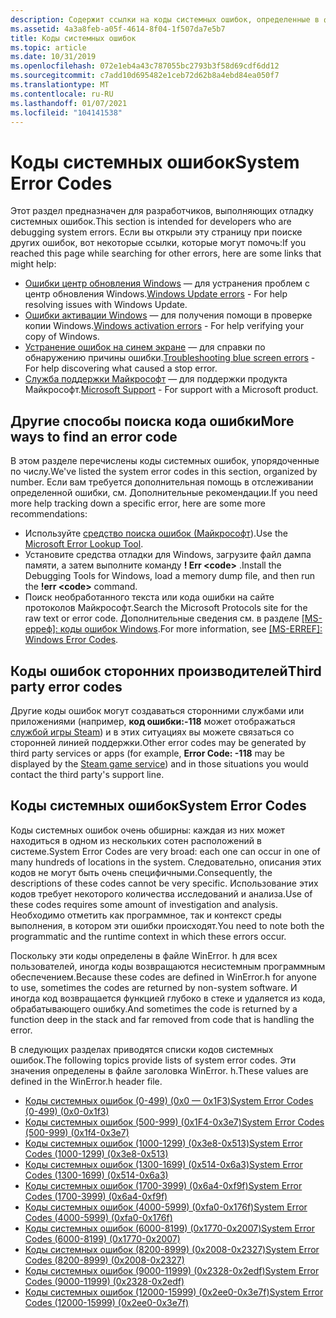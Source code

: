 ```yaml
---
description: Содержит ссылки на коды системных ошибок, определенные в файле заголовка WinError. h и предназначенные для разработчиков.
ms.assetid: 4a3a8feb-a05f-4614-8f04-1f507da7e5b7
title: Коды системных ошибок
ms.topic: article
ms.date: 10/31/2019
ms.openlocfilehash: 072e1eb4a43c787055bc2793b3f58d69cdf6dd12
ms.sourcegitcommit: c7add10d695482e1ceb72d62b8a4ebd84ea050f7
ms.translationtype: MT
ms.contentlocale: ru-RU
ms.lasthandoff: 01/07/2021
ms.locfileid: "104141538"
---
```

# <a name="system-error-codes"></a><span data-ttu-id="03abe-103">Коды системных ошибок</span><span class="sxs-lookup"><span data-stu-id="03abe-103">System Error Codes</span></span>

<span data-ttu-id="03abe-104">Этот раздел предназначен для разработчиков, выполняющих отладку системных ошибок.</span><span class="sxs-lookup"><span data-stu-id="03abe-104">This section is intended for developers who are debugging system errors.</span></span> <span data-ttu-id="03abe-105">Если вы открыли эту страницу при поиске других ошибок, вот некоторые ссылки, которые могут помочь:</span><span class="sxs-lookup"><span data-stu-id="03abe-105">If you reached this page while searching for other errors, here are some links that might help:</span></span>

* <span data-ttu-id="03abe-106">[Ошибки центр обновления Windows](https://support.microsoft.com/help/10164/fix-windows-update-errors) — для устранения проблем с центр обновления Windows.</span><span class="sxs-lookup"><span data-stu-id="03abe-106">[Windows Update errors](https://support.microsoft.com/help/10164/fix-windows-update-errors) - For help resolving issues with Windows Update.</span></span>
* <span data-ttu-id="03abe-107">[Ошибки активации Windows](https://support.microsoft.com/help/10738/windows-10-get-help-with-activation-errors) — для получения помощи в проверке копии Windows.</span><span class="sxs-lookup"><span data-stu-id="03abe-107">[Windows activation errors](https://support.microsoft.com/help/10738/windows-10-get-help-with-activation-errors) - For help verifying your copy of Windows.</span></span>
* <span data-ttu-id="03abe-108">[Устранение ошибок на синем экране](https://support.microsoft.com/help/14238/windows-10-troubleshoot-blue-screen-errors) — для справки по обнаружению причины ошибки.</span><span class="sxs-lookup"><span data-stu-id="03abe-108">[Troubleshooting blue screen errors](https://support.microsoft.com/help/14238/windows-10-troubleshoot-blue-screen-errors) - For help discovering what caused a stop error.</span></span>
* <span data-ttu-id="03abe-109">[Служба поддержки Майкрософт](https://support.microsoft.com) — для поддержки продукта Майкрософт.</span><span class="sxs-lookup"><span data-stu-id="03abe-109">[Microsoft Support](https://support.microsoft.com) - For support with a Microsoft product.</span></span>

## <a name="more-ways-to-find-an-error-code"></a><span data-ttu-id="03abe-110">Другие способы поиска кода ошибки</span><span class="sxs-lookup"><span data-stu-id="03abe-110">More ways to find an error code</span></span>

<span data-ttu-id="03abe-111">В этом разделе перечислены коды системных ошибок, упорядоченные по числу.</span><span class="sxs-lookup"><span data-stu-id="03abe-111">We've listed the system error codes in this section, organized by number.</span></span> <span data-ttu-id="03abe-112">Если вам требуется дополнительная помощь в отслеживании определенной ошибки, см. Дополнительные рекомендации.</span><span class="sxs-lookup"><span data-stu-id="03abe-112">If you need more help tracking down a specific error, here are some more recommendations:</span></span>

* <span data-ttu-id="03abe-113">Используйте [средство поиска ошибок (Майкрософт](system-error-code-lookup-tool.md)).</span><span class="sxs-lookup"><span data-stu-id="03abe-113">Use the [Microsoft Error Lookup Tool](system-error-code-lookup-tool.md).</span></span>
*  <span data-ttu-id="03abe-114">Установите средства отладки для Windows, загрузите файл дампа памяти, а затем выполните команду **\! Err \<code>** .</span><span class="sxs-lookup"><span data-stu-id="03abe-114">Install the Debugging Tools for Windows, load a memory dump file, and then run the **\!err \<code>** command.</span></span>
* <span data-ttu-id="03abe-115">Поиск необработанного текста или кода ошибки на сайте протоколов Майкрософт.</span><span class="sxs-lookup"><span data-stu-id="03abe-115">Search the Microsoft Protocols site for the raw text or error code.</span></span> <span data-ttu-id="03abe-116">Дополнительные сведения см. в разделе [[MS-ерреф]: коды ошибок Windows](/openspecs/windows_protocols/ms-erref/1bc92ddf-b79e-413c-bbaa-99a5281a6c90).</span><span class="sxs-lookup"><span data-stu-id="03abe-116">For more information, see [[MS-ERREF]: Windows Error Codes](/openspecs/windows_protocols/ms-erref/1bc92ddf-b79e-413c-bbaa-99a5281a6c90).</span></span>

## <a name="third-party-error-codes"></a><span data-ttu-id="03abe-117">Коды ошибок сторонних производителей</span><span class="sxs-lookup"><span data-stu-id="03abe-117">Third party error codes</span></span>

<span data-ttu-id="03abe-118">Другие коды ошибок могут создаваться сторонними службами или приложениями (например, **код ошибки:-118** может отображаться [службой игры Steam](https://support.steampowered.com/kb_cat.php?id=59)) и в этих ситуациях вы можете связаться со сторонней линией поддержки.</span><span class="sxs-lookup"><span data-stu-id="03abe-118">Other error codes may be generated by third party services or apps (for example, **Error Code: -118** may be displayed by the [Steam game service](https://support.steampowered.com/kb_cat.php?id=59)) and in those situations you would contact the third party's support line.</span></span>

## <a name="system-error-codes"></a><span data-ttu-id="03abe-119">Коды системных ошибок</span><span class="sxs-lookup"><span data-stu-id="03abe-119">System Error Codes</span></span>

<span data-ttu-id="03abe-120">Коды системных ошибок очень обширны: каждая из них может находиться в одном из нескольких сотен расположений в системе.</span><span class="sxs-lookup"><span data-stu-id="03abe-120">System Error Codes are very broad: each one can occur in one of many hundreds of locations in the system.</span></span> <span data-ttu-id="03abe-121">Следовательно, описания этих кодов не могут быть очень специфичными.</span><span class="sxs-lookup"><span data-stu-id="03abe-121">Consequently, the descriptions of these codes cannot be very specific.</span></span> <span data-ttu-id="03abe-122">Использование этих кодов требует некоторого количества исследований и анализа.</span><span class="sxs-lookup"><span data-stu-id="03abe-122">Use of these codes requires some amount of investigation and analysis.</span></span> <span data-ttu-id="03abe-123">Необходимо отметить как программное, так и контекст среды выполнения, в котором эти ошибки происходят.</span><span class="sxs-lookup"><span data-stu-id="03abe-123">You need to note both the programmatic and the runtime context in which these errors occur.</span></span> 

<span data-ttu-id="03abe-124">Поскольку эти коды определены в файле WinError. h для всех пользователей, иногда коды возвращаются несистемным программным обеспечением.</span><span class="sxs-lookup"><span data-stu-id="03abe-124">Because these codes are defined in WinError.h for anyone to use, sometimes the codes are returned by non-system software.</span></span> <span data-ttu-id="03abe-125">И иногда код возвращается функцией глубоко в стеке и удаляется из кода, обрабатывающего ошибку.</span><span class="sxs-lookup"><span data-stu-id="03abe-125">And sometimes the code is returned by a function deep in the stack and far removed from code that is handling the error.</span></span>

<span data-ttu-id="03abe-126">В следующих разделах приводятся списки кодов системных ошибок.</span><span class="sxs-lookup"><span data-stu-id="03abe-126">The following topics provide lists of system error codes.</span></span> <span data-ttu-id="03abe-127">Эти значения определены в файле заголовка WinError. h.</span><span class="sxs-lookup"><span data-stu-id="03abe-127">These values are defined in the WinError.h header file.</span></span>

-   [<span data-ttu-id="03abe-128">Коды системных ошибок (0-499) (0x0 — 0x1F3)</span><span class="sxs-lookup"><span data-stu-id="03abe-128">System Error Codes (0-499) (0x0-0x1f3)</span></span>](system-error-codes--0-499-.md)
-   [<span data-ttu-id="03abe-129">Коды системных ошибок (500-999) (0x1F4-0x3e7)</span><span class="sxs-lookup"><span data-stu-id="03abe-129">System Error Codes (500-999) (0x1f4-0x3e7)</span></span>](system-error-codes--500-999-.md)
-   [<span data-ttu-id="03abe-130">Коды системных ошибок (1000-1299) (0x3e8-0x513)</span><span class="sxs-lookup"><span data-stu-id="03abe-130">System Error Codes (1000-1299) (0x3e8-0x513)</span></span>](system-error-codes--1000-1299-.md)
-   [<span data-ttu-id="03abe-131">Коды системных ошибок (1300-1699) (0x514-0x6a3)</span><span class="sxs-lookup"><span data-stu-id="03abe-131">System Error Codes (1300-1699) (0x514-0x6a3)</span></span>](system-error-codes--1300-1699-.md)
-   [<span data-ttu-id="03abe-132">Коды системных ошибок (1700-3999) (0x6a4-0xf9f)</span><span class="sxs-lookup"><span data-stu-id="03abe-132">System Error Codes (1700-3999) (0x6a4-0xf9f)</span></span>](system-error-codes--1700-3999-.md)
-   [<span data-ttu-id="03abe-133">Коды системных ошибок (4000-5999) (0xfa0-0x176f)</span><span class="sxs-lookup"><span data-stu-id="03abe-133">System Error Codes (4000-5999) (0xfa0-0x176f)</span></span>](system-error-codes--4000-5999-.md)
-   [<span data-ttu-id="03abe-134">Коды системных ошибок (6000-8199) (0x1770-0x2007)</span><span class="sxs-lookup"><span data-stu-id="03abe-134">System Error Codes (6000-8199) (0x1770-0x2007)</span></span>](system-error-codes--6000-8199-.md)
-   [<span data-ttu-id="03abe-135">Коды системных ошибок (8200-8999) (0x2008-0x2327)</span><span class="sxs-lookup"><span data-stu-id="03abe-135">System Error Codes (8200-8999) (0x2008-0x2327)</span></span>](system-error-codes--8200-8999-.md)
-   [<span data-ttu-id="03abe-136">Коды системных ошибок (9000-11999) (0x2328-0x2edf)</span><span class="sxs-lookup"><span data-stu-id="03abe-136">System Error Codes (9000-11999) (0x2328-0x2edf)</span></span>](system-error-codes--9000-11999-.md)
-   [<span data-ttu-id="03abe-137">Коды системных ошибок (12000-15999) (0x2ee0-0x3e7f)</span><span class="sxs-lookup"><span data-stu-id="03abe-137">System Error Codes (12000-15999) (0x2ee0-0x3e7f)</span></span>](system-error-codes--12000-15999-.md)
